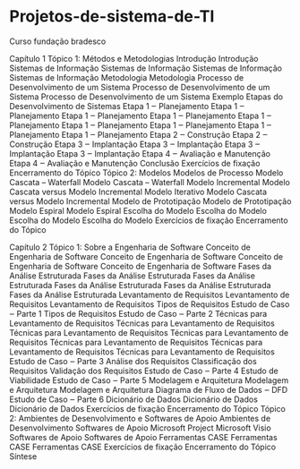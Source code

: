 # Projetos-de-sistema-de-TI
Curso fundação bradesco


 Capítulo 1
 Tópico 1: Métodos e Metodologias
 Introdução
 Introdução
 Sistemas de Informação
 Sistemas de Informação
 Sistemas de Informação
 Sistemas de Informação
 Metodologia
 Metodologia
 Processo de Desenvolvimento de um Sistema
 Processo de Desenvolvimento de um Sistema
 Processo de Desenvolvimento de um Sistema
 Exemplo
 Etapas do Desenvolvimento de Sistemas
 Etapa 1 ‒ Planejamento
 Etapa 1 ‒ Planejamento
 Etapa 1 ‒ Planejamento
 Etapa 1 ‒ Planejamento
 Etapa 1 ‒ Planejamento
 Etapa 1 ‒ Planejamento
 Etapa 1 ‒ Planejamento
 Etapa 1 ‒ Planejamento
 Etapa 1 ‒ Planejamento
 Etapa 2 ‒ Construção
 Etapa 2 ‒ Construção
 Etapa 3 ‒ Implantação
 Etapa 3 ‒ Implantação
 Etapa 3 ‒ Implantação
 Etapa 3 ‒ Implantação
 Etapa 4 ‒ Avaliação e Manutenção
 Etapa 4 ‒ Avaliação e Manutenção
 Conclusão
 Exercícios de fixação
 Encerramento do Tópico
 Tópico 2: Modelos
 Modelos de Processo
 Modelo Cascata – Waterfall
 Modelo Cascata – Waterfall
 Modelo Incremental
 Modelo Cascata versus Modelo Incremental
 Modelo Iterativo
 Modelo Cascata versus Modelo Incremental
 Modelo de Prototipação
 Modelo de Prototipação
 Modelo Espiral
 Modelo Espiral
 Escolha do Modelo
 Escolha do Modelo
 Escolha do Modelo
 Escolha do Modelo
 Exercícios de fixação
 Encerramento do Tópico
 


 Capítulo 2
 Tópico 1: Sobre a Engenharia de Software
 Conceito de Engenharia de Software
 Conceito de Engenharia de Software
 Conceito de Engenharia de Software
 Conceito de Engenharia de Software
 Fases da Análise Estruturada
 Fases da Análise Estruturada
 Fases da Análise Estruturada
 Fases da Análise Estruturada
 Fases da Análise Estruturada
 Fases da Análise Estruturada
 Levantamento de Requisitos
 Levantamento de Requisitos
 Levantamento de Requisitos
 Tipos de Requisitos
 Estudo de Caso ‒ Parte 1
 Tipos de Requisitos
 Estudo de Caso ‒ Parte 2
 Técnicas para Levantamento de Requisitos
 Técnicas para Levantamento de Requisitos
 Técnicas para Levantamento de Requisitos
 Técnicas para Levantamento de Requisitos
 Técnicas para Levantamento de Requisitos
 Técnicas para Levantamento de Requisitos
 Técnicas para Levantamento de Requisitos
 Estudo de Caso ‒ Parte 3
 Análise dos Requisitos
 Classificação dos Requisitos
 Validação dos Requisitos
 Estudo de Caso ‒ Parte 4
 Estudo de Viabilidade
 Estudo de Caso ‒ Parte 5
 Modelagem e Arquitetura
 Modelagem e Arquitetura
 Modelagem e Arquitetura
 Diagrama de Fluxo de Dados ‒ DFD
 Estudo de Caso ‒ Parte 6
 Dicionário de Dados
 Dicionário de Dados
 Dicionário de Dados
 Exercícios de fixação
 Encerramento do Tópico
 Tópico 2: Ambientes de Desenvolvimento e Softwares de Apoio
 Ambientes de Desenvolvimento
 Softwares de Apoio
 Microsoft Project
 Microsoft Visio
 Softwares de Apoio
 Softwares de Apoio
 Ferramentas CASE
 Ferramentas CASE
 Ferramentas CASE
 Exercícios de fixação
 Encerramento do Tópico
 Síntese
